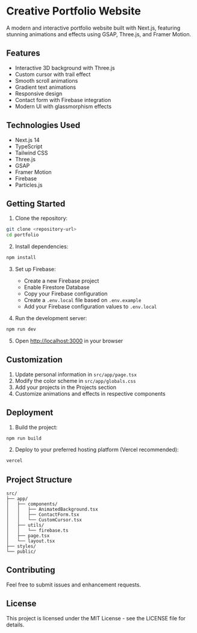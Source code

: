# Creative Portfolio Website

A modern and interactive portfolio website built with Next.js, featuring stunning animations and effects using GSAP, Three.js, and Framer Motion.

## Features

- Interactive 3D background with Three.js
- Custom cursor with trail effect
- Smooth scroll animations
- Gradient text animations
- Responsive design
- Contact form with Firebase integration
- Modern UI with glassmorphism effects

## Technologies Used

- Next.js 14
- TypeScript
- Tailwind CSS
- Three.js
- GSAP
- Framer Motion
- Firebase
- Particles.js

## Getting Started

1. Clone the repository:
```bash
git clone <repository-url>
cd portfolio
```

2. Install dependencies:
```bash
npm install
```

3. Set up Firebase:
   - Create a new Firebase project
   - Enable Firestore Database
   - Copy your Firebase configuration
   - Create a `.env.local` file based on `.env.example`
   - Add your Firebase configuration values to `.env.local`

4. Run the development server:
```bash
npm run dev
```

5. Open [http://localhost:3000](http://localhost:3000) in your browser

## Customization

1. Update personal information in `src/app/page.tsx`
2. Modify the color scheme in `src/app/globals.css`
3. Add your projects in the Projects section
4. Customize animations and effects in respective components

## Deployment

1. Build the project:
```bash
npm run build
```

2. Deploy to your preferred hosting platform (Vercel recommended):
```bash
vercel
```

## Project Structure

```
src/
├── app/
│   ├── components/
│   │   ├── AnimatedBackground.tsx
│   │   ├── ContactForm.tsx
│   │   └── CustomCursor.tsx
│   ├── utils/
│   │   └── firebase.ts
│   ├── page.tsx
│   └── layout.tsx
├── styles/
└── public/
```

## Contributing

Feel free to submit issues and enhancement requests.

## License

This project is licensed under the MIT License - see the LICENSE file for details.
